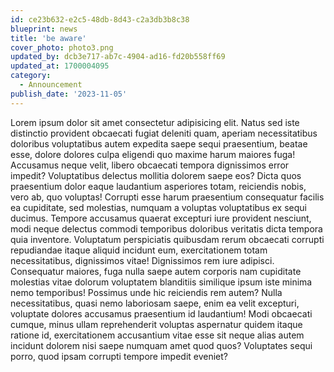 ```yaml
---
id: ce23b632-e2c5-48db-8d43-c2a3db3b8c38
blueprint: news
title: 'be aware'
cover_photo: photo3.png
updated_by: dcb3e717-ab7c-4904-ad16-fd20b558ff69
updated_at: 1700004095
category:
  - Announcement
publish_date: '2023-11-05'
---
```

Lorem ipsum dolor sit amet consectetur adipisicing elit. Natus sed iste distinctio provident obcaecati fugiat deleniti quam, aperiam necessitatibus doloribus voluptatibus autem expedita saepe sequi praesentium, beatae esse, dolore dolores culpa eligendi quo maxime harum maiores fuga! Accusamus neque velit, libero obcaecati tempora dignissimos error impedit? Voluptatibus delectus mollitia dolorem saepe eos? Dicta quos praesentium dolor eaque laudantium asperiores totam, reiciendis nobis, vero ab, quo voluptas! Corrupti esse harum praesentium consequatur facilis ea cupiditate, sed molestias, numquam a voluptas voluptatibus ex sequi ducimus. Tempore accusamus quaerat excepturi iure provident nesciunt, modi neque delectus commodi temporibus doloribus veritatis dicta tempora quia inventore. Voluptatum perspiciatis quibusdam rerum obcaecati corrupti repudiandae itaque aliquid incidunt eum, exercitationem totam necessitatibus, dignissimos vitae! Dignissimos rem iure adipisci. Consequatur maiores, fuga nulla saepe autem corporis nam cupiditate molestias vitae dolorum voluptatem blanditiis similique ipsum iste minima nemo temporibus! Possimus unde hic reiciendis rem autem? Nulla necessitatibus, quasi nemo laboriosam saepe, enim ea velit excepturi, voluptate dolores accusamus praesentium id laudantium! Modi obcaecati cumque, minus ullam reprehenderit voluptas aspernatur quidem itaque ratione id, exercitationem accusantium vitae esse sit neque alias autem incidunt dolorem nisi saepe numquam amet quod quos? Voluptates sequi porro, quod ipsam corrupti tempore impedit eveniet?